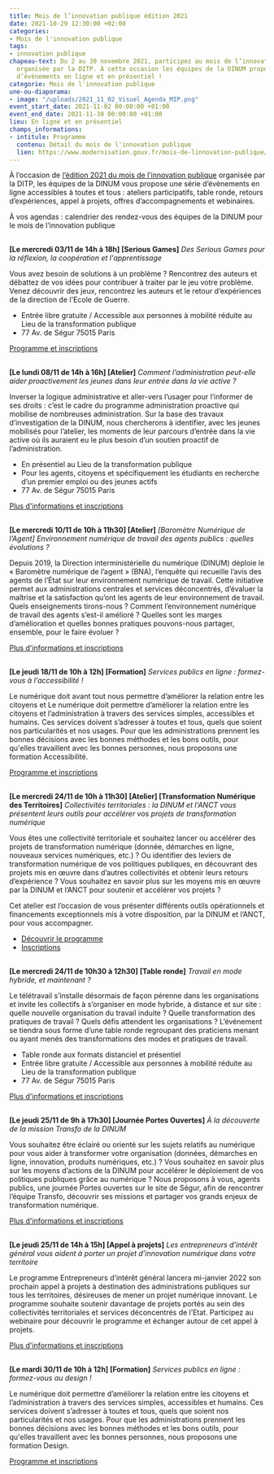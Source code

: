 ```yaml
---
title: Mois de l’innovation publique édition 2021
date: 2021-10-29 12:30:00 +02:00
categories:
- Mois de l'innovation publique
tags:
- innovation publique
chapeau-text: Du 2 au 30 novembre 2021, participez au mois de l’innovation publique
  organisée par la DITP. À cette occasion les équipes de la DINUM propose une série
  d’évènements en ligne et en présentiel !
categorie: Mois de l'innovation publique
une-ou-diaporama:
- image: "/uploads/2021_11_02_Visuel_Agenda_MIP.png"
event_start_date: 2021-11-02 00:00:00 +01:00
event_end_date: 2021-11-30 00:00:00 +01:00
lieu: En ligne et en présentiel
champs_informations:
- intitule: Programme
  contenu: Détail du mois de l'innovation publique
  lien: https://www.modernisation.gouv.fr/mois-de-linnovation-publique/programme
---
```


À l’occasion de [l’édition 2021 du mois de l’innovation publique](https://www.modernisation.gouv.fr/mois-de-linnovation-publique) organisée par la DITP, les équipes de la DINUM vous propose une série d’évènements en ligne accessibles à toutes et tous : ateliers participatifs, table ronde, retours d’expériences, appel à projets, offres d’accompagnements et webinaires.

<p style="margin-bottom: 30px">À vos agendas : calendrier des rendez-vous des équipes de la DINUM pour le mois de l’innovation publique</p>


**[Le mercredi 03/11 de 14h à 18h] [Serious Games]** *Des Serious Games pour la réflexion, la coopération et l'apprentissage*

Vous avez besoin de solutions à un problème ? Rencontrez des auteurs et débattez de vos idées pour contribuer à traiter par le jeu votre problème. Venez découvrir des jeux, rencontrez les auteurs et le retour d’expériences de la direction de l'Ecole de Guerre.

* Entrée libre gratuite / Accessible aux personnes à mobilité réduite au Lieu de la transformation publique 
* 77 Av. de Ségur 75015 Paris 

<div class="lien-important"><p><a href="https://www.eventbrite.fr/e/billets-des-serious-games-pour-la-reflexion-la-cooperation-et-lapprentissage-196951596527">Programme et inscriptions</a></p></div>


<p style="margin-top: 30px"><b>[Le lundi 08/11 de 14h à 16h] [Atelier]</b> <i>Comment l’administration peut-elle aider proactivement les jeunes dans leur entrée dans la vie active ?</i></p>

Inverser la logique administrative et aller-vers l’usager pour l’informer de ses droits : c’est le cadre du programme administration proactive qui mobilise de nombreuses administration. Sur la base des travaux d’investigation de la DINUM, nous chercherons à identifier, avec les jeunes mobilisés pour l’atelier, les moments de leur parcours d’entrée dans la vie active où ils auraient eu le plus besoin d’un soutien proactif de l’administration. 

* En présentiel au Lieu de la transformation publique 
* Pour les agents, citoyens et spécifiquement les étudiants en recherche d’un premier emploi ou des jeunes actifs 
* 77 Av. de Ségur 75015 Paris 

<div class="lien-important"><p><a href="https://www.eventbrite.fr/e/billets-atelier-de-reflexion-sur-laccompagnement-des-jeunes-vers-la-vie-active-200197745847?aff=ebdsoporgprofile">Plus d'informations et inscriptions</a></p></div>


<p style="margin-top: 30px"><b>[Le mercredi 10/11 de 10h à 11h30] [Atelier]</b> <i>[Baromètre Numérique de l’Agent] Environnement numérique de travail des agents publics : quelles évolutions ?</i></p>

Depuis 2019, la Direction interministérielle du numérique (DINUM) déploie le « Baromètre numérique de l’agent » (BNA), l’enquête qui recueille l’avis des agents de l’État sur leur environnement numérique de travail. Cette initiative permet aux administrations centrales et services déconcentrés, d’évaluer la maîtrise et la satisfaction qu’ont les agents de leur environnement de travail. Quels enseignements tirons-nous ? Comment l’environnement numérique de travail des agents s’est-il amélioré ? Quelles sont les marges d’amélioration et quelles bonnes pratiques pouvons-nous partager, ensemble, pour le faire évoluer ? 

<div class="lien-important"><p><a href="https://www.eventbrite.fr/e/billets-environnement-numerique-de-travail-des-agents-quelles-evolutions-199693838647">Plus d'informations et inscriptions</a></p></div>


<p style="margin-top: 30px"><b>[Le jeudi 18/11 de 10h à 12h] [Formation]</b> <i>Services publics en ligne : formez-vous à l'accessibilité !</i></p>

Le numérique doit avant tout nous permettre d’améliorer la relation entre les citoyens et Le numérique doit permettre d’améliorer la relation entre les citoyens et l’administration à travers des services simples, accessibles et humains. Ces services doivent s’adresser à toutes et tous, quels que soient nos particularités et nos usages. Pour que les administrations prennent les bonnes décisions avec les bonnes méthodes et les bons outils, pour qu'elles travaillent avec les bonnes personnes, nous proposons une formation Accessibilité.

<div class="lien-important"><p><a href="https://design.numerique.gouv.fr/formations/accessibilite/">Programme et inscriptions</a></p></div>


<p style="margin-top: 30px"><b>[Le mercredi 24/11 de 10h à 11h30] [Atelier] [Transformation Numérique des Territoires]</b> <i>Collectivités territoriales : la DINUM et l'ANCT vous présentent leurs outils pour accélérer vos projets de transformation numérique</i></p>

Vous êtes une collectivité territoriale et souhaitez lancer ou accélérer des projets de transformation numérique (donnée, démarches en ligne, nouveaux services numériques, etc.) ? Ou identifier des leviers de transformation numérique de vos politiques publiques, en découvrant des projets mis en œuvre dans d’autres collectivités et obtenir leurs retours d’expérience ? Vous souhaitez en savoir plus sur les moyens mis en œuvre par la DINUM et l’ANCT pour soutenir et accélérer vos projets ?

Cet atelier est l’occasion de vous présenter différents outils opérationnels et financements exceptionnels mis à votre disposition, par la DINUM et l’ANCT, pour vous accompagner.

* [Découvrir le programme](https://www.modernisation.gouv.fr/mois-de-linnovation-publique/collectivites-territoriales-la-dinum-et-lanct-vous-presentent-leurs)
* [Inscriptions](https://framaforms.org/mois-de-linnovation-publique-dinum-anct-1634713931)


<p style="margin-top: 30px"><b>[Le mercredi 24/11 de 10h30 à 12h30] [Table ronde]</b> <i>Travail en mode hybride, et maintenant ?</i></p>

Le télétravail s’installe désormais de façon pérenne dans les organisations et invite les collectifs à s’organiser en mode hybride, à distance et sur site : quelle nouvelle organisation du travail induite ? Quelle transformation des pratiques de travail ? Quels défis attendent les organisations ? L’événement se tiendra sous forme d’une table ronde regroupant des praticiens menant ou ayant menés des transformations des modes et pratiques de travail. 

* Table ronde aux formats distanciel et présentiel
* Entrée libre gratuite / Accessible aux personnes à mobilité réduite au Lieu de la transformation publique 
* 77 Av. de Ségur 75015 Paris 

<div class="lien-important"><p><a href="https://www.modernisation.gouv.fr/mois-de-linnovation-publique/travail-en-mode-hybride-et-maintenant">Plus d'informations et inscriptions</a></p></div> 


<p style="margin-top: 30px"><b>[Le jeudi 25/11 de 9h à 17h30] [Journée Portes Ouvertes]</b> <i>À la découverte de la mission Transfo de la DINUM</i></p>

Vous souhaitez être éclairé ou orienté sur les sujets relatifs au numérique pour vous aider à transformer votre organisation (données, démarches en ligne, innovation, produits numériques, etc.) ? Vous souhaitez en savoir plus sur les moyens d’actions de la DINUM pour accélérer le déploiement de vos politiques publiques grâce au numérique ? Nous proposons à vous, agents publics, une journée Portes ouvertes sur le site de Ségur, afin de rencontrer l’équipe Transfo, découvrir ses missions et partager vos grands enjeux de transformation numérique.

<div class="lien-important"><p><a href="https://www.eventbrite.fr/e/billets-portes-ouvertes-a-la-decouverte-de-la-mission-transfo-de-la-dinum-199703196637">Plus d'informations et inscriptions</a></p></div> 


<p style="margin-top: 30px"><b>[Le jeudi 25/11 de 14h à 15h] [Appel à projets]</b> <i>Les entrepreneurs d’intérêt général vous aident à porter un projet d’innovation numérique dans votre territoire</i></p>

Le programme Entrepreneurs d’intérêt général lancera mi-janvier 2022 son prochain appel à projets à destination des administrations publiques sur tous les territoires, désireuses de mener un projet numérique innovant. 
Le programme souhaite soutenir davantage de projets portés au sein des collectivités territoriales et services déconcentrés de l’Etat. Participez au webinaire pour découvrir le programme et échanger autour de cet appel à projets. 

<div class="lien-important"><p><a href="https://www.modernisation.gouv.fr/mois-de-linnovation-publique/les-entrepreneurs-dinteret-general-vous-aident-porter-un-projet">Plus d'informations et inscriptions</a></p></div>


<p style="margin-top: 30px"><b>[Le mardi 30/11 de 10h à 12h] [Formation]</b> <i>Services publics en ligne : formez-vous au design !</i></p>

Le numérique doit permettre d’améliorer la relation entre les citoyens et l’administration à travers des services simples, accessibles et humains. Ces services doivent s’adresser à toutes et tous, quels que soient nos particularités et nos usages. Pour que les administrations prennent les bonnes décisions avec les bonnes méthodes et les bons outils, pour qu'elles travaillent avec les bonnes personnes, nous proposons une formation Design.

<div class="lien-important"><p><a href="https://design.numerique.gouv.fr/formations/design/">Programme et inscriptions</a></p></div>